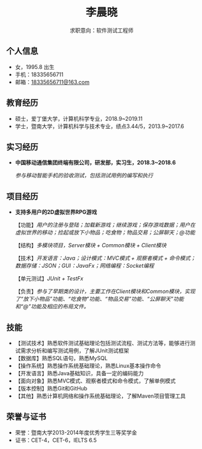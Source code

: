  <center>
         <div>          
             <h1>李晨晓</h1>
             <div>
                <span>
                    求职意向：软件测试工程师
                </span>
             </div>
         </div>
 </center>

 ## 个人信息 

 - 女，1995.8 出生
 - 手机：18335656711
 - 邮箱：18335656711@163.com

## 教育经历

- 硕士，爱丁堡大学，计算机科学专业，2018.9~2019.11
- 学士，暨南大学，计算机科学与技术专业，绩点3.44/5，2013.9~2017.6


## 实习经历

- **中国移动通信集团终端有限公司，研发部，实习生，2018.3~2018.6**
   
  *参与移动智能手机的验收测试，包括测试用例的编写和执行*

## 项目经历

- **支持多用户的2D虚拟世界RPG游戏**

  【功能】*用户的注册与登陆；加载新游戏；继续游戏；保存游戏数据；用户在虚拟世界的移动；捡起或放下小物品；吃食物；物品交易；公屏聊天；@功能*
  
  【结构】*多模块项目，Server模块 + Common模块 + Client模块*
  
  【技术】*开发语言：Java；设计模式：MVC模式 + 观察者模式 + 命令模式；数据存储：JSON；GUI：JavaFx；网络编程：Socket编程*
         
  【单元测试】*JUnit + TestFx*
  
  【负责】*参与了早期类的设计，主要工作在Client模块和Common模块，实现了“放下小物品”功能、“吃食物”功能、“物品交易”功能、“公屏聊天”功能和“@”功能及相应的布局文件。*

## 技能

- 【测试技术】熟悉软件测试基础理论包括测试流程、测试方法等，能够进行测试需求分析和编写测试用例，了解JUnit测试框架
- 【数据库】熟悉SQL语句，熟悉MySQL
- 【操作系统】熟悉操作系统基础理论，熟悉Linux基本操作命令
- 【开发语言】熟悉Java基础知识，具备一定的编码能力
- 【面向对象】熟悉MVC模式、观察者模式和命令模式，了解单例模式
- 【版本控制】熟悉Git和GitHub
- 【其他】熟悉计算机网络和操作系统基础理论，了解Maven项目管理工具

## 荣誉与证书
- 荣誉：暨南大学2013-2014年度优秀学生三等奖学金
- 证书：CET-4，CET-6，IELTS 6.5

